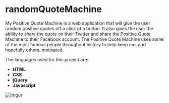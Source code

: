# randomQuoteMachine

My Positive Quote Machine is a web application that will give the user random positive quotes off a click of a button. It also gives the user the ability to share the quote on their Twitter and share the Positive Quote Machine to their Facebook account. The Positive Quote Machine uses some of the most famous people throughout history to help keep me, and hopefully others, motivated. 

The languages used for this project are:
- __HTML__
- __CSS__
- __jQuery__
- __Javascript__

![Imgur](http://i.imgur.com/6Pl9LD9.gif)
